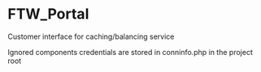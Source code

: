 FTW_Portal
==========

Customer interface for caching/balancing service

Ignored components
credentials are stored in conninfo.php in the project root